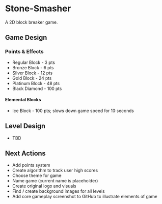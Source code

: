 # Stone-Smasher
A 2D block breaker game.

## Game Design

### Points & Effects
- Regular Block - 3 pts
- Bronze Block - 6 pts
- Silver Block - 12 pts
- Gold Block - 24 pts
- Platinum Block - 48 pts
- Black Diamond - 100 pts

#### Elemental Blocks
- Ice Block - 100 pts; slows down game speed for 10 seconds

## Level Design
- TBD

## Next Actions
- Add points system
- Create algorithm to track user high scores
- Choose theme for game
- Name game (current name is placeholder)
- Create original logo and visuals
- Find / create background images for all levels
- Add core gameplay screenshot to GitHub to illustrate elements of game
